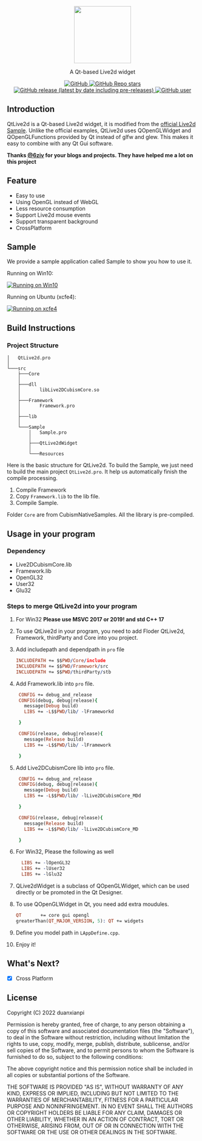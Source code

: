 <p align="center">
  <img src="logo.png" height="150" />
</p>
<p align="center">
  A Qt-based Live2d widget
</p>
<p align="center">
  <a href="https://github.com/duanxianpi/QtLive2d/blob/main/LICENSE.md">  
    <img alt="GitHub" src="https://img.shields.io/github/license/duanxianpi/QtLive2d?label=License">
  </a>
  <a href="https://github.com/duanxianpi/QtLive2d">
    <img alt="GitHub Repo stars" src="https://img.shields.io/github/stars/duanxianpi/QtLive2d"/>
  </a>
  <a href="https://github.com/duanxianpi/QtLive2d/releases">
    <img alt="GitHub release (latest by date including pre-releases)" src="https://img.shields.io/github/v/release/duanxianpi/QtLive2d?include_prereleases&sort=semver">
  </a>
  <a href="https://github.com/duanxianpi">
    <img alt="GitHub user" src="https://img.shields.io/badge/author-duanxianpi-brightgreen"/>
  </a>
</p>

## Introduction
QtLive2d is a Qt-based Live2d widget, it is modified from the [official Live2d Sample](https://github.com/Live2D/CubismNativeSamples). Unlike the official examples, QtLive2d uses QOpenGLWidget and QOpenGLFunctions provided by Qt instead of glfw and glew. This makes it easy to combine with any Qt Gui software.

**Thanks [@6ziv](https://github.com/6ziv) for your blogs and projects. They have helped me a lot on this project**
## Feature
* Easy to use
* Using OpenGL instead of WebGL
* Less resource consumption
* Support Live2d mouse events
* Support transparent background
* CrossPlatform

## Sample
We provide a sample application called Sample to show you how to use it.

Running on Win10:

[![Running on Win10](https://s4.ax1x.com/2022/02/11/HUSmi4.md.png)](https://imgtu.com/i/HUSmi4)

Running on Ubuntu (xcfe4):

[![Running on xcfe4](https://s1.ax1x.com/2023/03/08/ppe7Pkn.md.png)](https://imgse.com/i/ppe7Pkn)
## Build Instructions
### Project Structure
```
│   QtLive2d.pro
│
└───src
    ├───Core
    │
    ├───dll
    │       libLive2DCubismCore.so
    │
    ├───Framework
    │       Framework.pro
    │
    ├───lib
    │
    └───Sample
        │   Sample.pro
        │
        ├───QtLive2dWidget
        │
        └───Resources
```
Here is the basic structure for QtLive2d. To build the Sample, we just need to build the main project `QtLive2d.pro`. It help us automatically finish the compile processing. 
1. Compile Framework 
2. Copy `Framework.lib` to the lib file. 
3. Compile Sample.

Folder `Core` are from CubismNativeSamples. All the library is pre-compiled.

## Usage in your program
### Dependency
* Live2DCubismCore.lib
* Framework.lib
* OpenGL32
* User32
* Glu32

### Steps to merge QtLive2d into your program 
1. For Win32 **Please use MSVC 2017 or 2019! and std C++ 17**
1. To use QtLive2d in your program, you need to add Floder QtLive2d, Framework, thirdParty and Core into you project.
2. Add includepath and dependpath in `pro` file
    ```pro
    INCLUDEPATH += $$PWD/Core/include
    INCLUDEPATH += $$PWD/Framework/src
    INCLUDEPATH += $$PWD/thirdParty/stb
    ```
5. Add Framework.lib into `pro` file. 
   ```pro
    CONFIG += debug_and_release
    CONFIG(debug, debug|release){
      message(Debug build)
      LIBS += -L$$PWD/lib/ -lFrameworkd

    }

    CONFIG(release, debug|release){
      message(Release build)
      LIBS += -L$$PWD/lib/ -lFramework

    }
   ```
6. Add Live2DCubismCore lib into `pro` file. 
   ```pro
    CONFIG += debug_and_release
    CONFIG(debug, debug|release){
      message(Debug build)
      LIBS += -L$$PWD/lib/ -lLive2DCubismCore_MDd

    }

    CONFIG(release, debug|release){
      message(Release build)
      LIBS += -L$$PWD/lib/ -lLive2DCubismCore_MD

    }
   ```

7. For Win32, Please the following as well
    ```pro
      LIBS += -lOpenGL32
      LIBS += -lUser32
      LIBS += -lGlu32
    ```
  
8. QLive2dWidget is a subclass of QOpenGLWidget, which can be used directly or be promoted in the Qt Designer.
9. To use QOpenGLWidget in Qt, you need add extra moudules.
    ```pro
    QT       += core gui opengl
    greaterThan(QT_MAJOR_VERSION, 5): QT += widgets
    ```
11. Define you model path in `LAppDefine.cpp`.
12. Enjoy it!

## What's Next?
- [x] Cross Platform

## License
Copyright (C) 2022 duanxianpi

Permission is hereby granted, free of charge, to any person obtaining a copy of this software and associated documentation files (the "Software"), to deal in the Software without restriction, including without limitation the rights to use, copy, modify, merge, publish, distribute, sublicense, and/or sell copies of the Software, and to permit persons to whom the Software is furnished to do so, subject to the following conditions:

The above copyright notice and this permission notice shall be included in all copies or substantial portions of the Software.

THE SOFTWARE IS PROVIDED "AS IS", WITHOUT WARRANTY OF ANY KIND, EXPRESS OR IMPLIED, INCLUDING BUT NOT LIMITED TO THE WARRANTIES OF MERCHANTABILITY, FITNESS FOR A PARTICULAR PURPOSE AND NONINFRINGEMENT. IN NO EVENT SHALL THE AUTHORS OR COPYRIGHT HOLDERS BE LIABLE FOR ANY CLAIM, DAMAGES OR OTHER LIABILITY, WHETHER IN AN ACTION OF CONTRACT, TORT OR OTHERWISE, ARISING FROM, OUT OF OR IN CONNECTION WITH THE SOFTWARE OR THE USE OR OTHER DEALINGS IN THE SOFTWARE.
